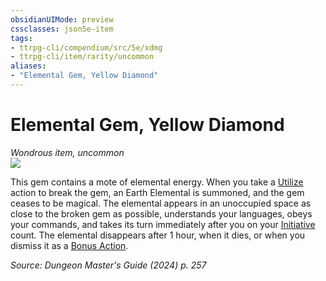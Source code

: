 ```yaml
---
obsidianUIMode: preview
cssclasses: json5e-item
tags:
- ttrpg-cli/compendium/src/5e/xdmg
- ttrpg-cli/item/rarity/uncommon
aliases: 
- "Elemental Gem, Yellow Diamond"
---
```

# Elemental Gem, Yellow Diamond
*Wondrous item, uncommon*  
![](Mechanics/items/img/elemental-gem-yellow-diamond.webp#right)


This gem contains a mote of elemental energy. When you take a [Utilize](Mechanics/rules/actions.md#Utilize) action to break the gem, an Earth Elemental is summoned, and the gem ceases to be magical. The elemental appears in an unoccupied space as close to the broken gem as possible, understands your languages, obeys your commands, and takes its turn immediately after you on your [Initiative](Mechanics/rules/variant-rules/initiative-xphb.md) count. The elemental disappears after 1 hour, when it dies, or when you dismiss it as a [Bonus Action](Mechanics/rules/variant-rules/bonus-action-xphb.md).

*Source: Dungeon Master's Guide (2024) p. 257*